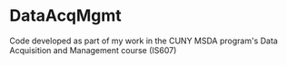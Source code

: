 DataAcqMgmt
===========

Code developed as part of my work in the CUNY MSDA program's Data Acquisition and Management course (IS607)
